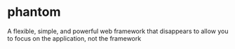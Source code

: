 phantom
=======

A flexible, simple, and powerful web framework that disappears to allow you to focus on the application, not the framework
